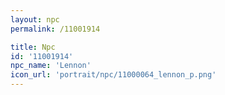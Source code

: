 ```yaml
---
layout: npc
permalink: /11001914

title: Npc
id: '11001914'
npc_name: 'Lennon'
icon_url: 'portrait/npc/11000064_lennon_p.png'
---
```

